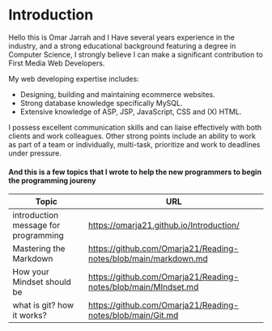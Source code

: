# Introduction
Hello this is Omar Jarrah and I Have  several years experience in the industry, and a strong educational background featuring a degree in Computer Science, I strongly believe I can make a significant contribution to First Media Web Developers.

My web developing expertise includes:

 * Designing, building and maintaining ecommerce websites.
 * Strong database knowledge specifically MySQL.
 * Extensive knowledge of ASP, JSP, JavaScript, CSS and (X) HTML.

I possess excellent communication skills and can liaise effectively with both clients and work colleagues. Other strong points include an ability to work as part of a team or individually, multi-task, prioritize and work to deadlines under pressure.

#### And this is a few topics that I wrote to help the new programmers to begin the programming joureny 

Topic | URL
-----| -----
introduction message for programming | https://omarja21.github.io/Introduction/
Mastering the Markdown | https://github.com/Omarja21/Reading-notes/blob/main/markdown.md
How your Mindset should be | https://github.com/Omarja21/Reading-notes/blob/main/MIndset.md
what is git? how it works? | https://github.com/Omarja21/Reading-notes/blob/main/Git.md

 
